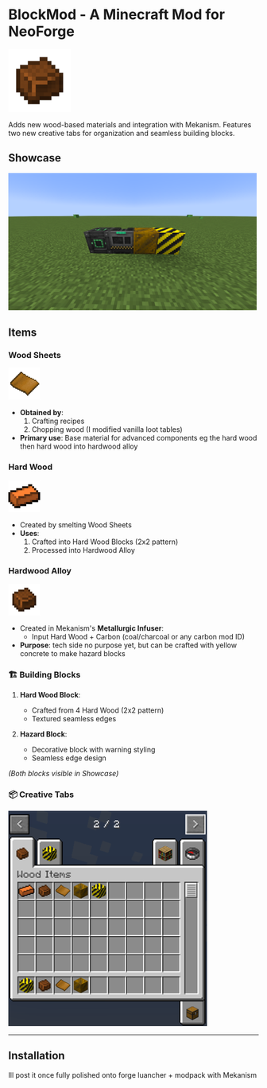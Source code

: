 # BlockMod - A Minecraft Mod for NeoForge

<img src="src/main/resources/assets/blockmod/textures/item/hardwood_alloy.png" alt="Hardwood Alloy Logo" width="126">

Adds new wood-based materials and integration with Mekanism. Features two new creative tabs for organization and seamless building blocks.

## Showcase
<img src="src/main/resources/assets/blockmod/textures/item/WoodMek.png" alt="BlockMod Items Showcase" width="500">

## Items

### Wood Sheets
<img src="src/main/resources/assets/blockmod/textures/item/woodsheet.png" alt="Wood Sheet Item" width="64"> 

- **Obtained by**:
  1. Crafting recipes
  2. Chopping wood (I modified vanilla loot tables)
- **Primary use**: Base material for advanced components eg the hard wood then hard wood into hardwood alloy

### Hard Wood
<img src="src/main/resources/assets/blockmod/textures/item/hardwood.png" alt="Hard Wood Item" width="64">

- Created by smelting Wood Sheets
- **Uses**:
  1. Crafted into Hard Wood Blocks (2x2 pattern)
  2. Processed into Hardwood Alloy

### Hardwood Alloy
<img src="src/main/resources/assets/blockmod/textures/item/hardwood_alloy.png" alt="Hardwood Alloy Item" width="64">

- Created in Mekanism's **Metallurgic Infuser**:
  - Input Hard Wood + Carbon (coal/charcoal or any carbon mod ID)
- **Purpose**: tech side no purpose yet, but can be crafted with yellow concrete to make hazard blocks

### 🏗️ Building Blocks
1. **Hard Wood Block**:
   - Crafted from 4 Hard Wood (2x2 pattern)
   - Textured seamless edges
   
2. **Hazard Block**:
   - Decorative block with warning styling
   - Seamless edge design

*(Both blocks visible in Showcase)*

### 📦 Creative Tabs
<img src="src/main/resources/assets/blockmod/textures/item/Creativetabs.png" alt="Creative Tabs" width="400">

---

## Installation

Ill post it once fully polished onto forge luancher + modpack with Mekanism 
